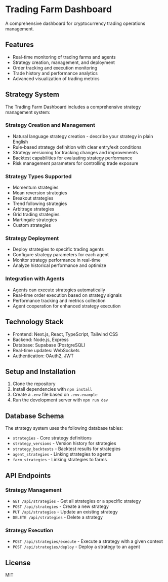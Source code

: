 # Trading Farm Dashboard

A comprehensive dashboard for cryptocurrency trading operations management.

## Features

- Real-time monitoring of trading farms and agents
- Strategy creation, management, and deployment
- Order tracking and execution monitoring
- Trade history and performance analytics
- Advanced visualization of trading metrics

## Strategy System

The Trading Farm Dashboard includes a comprehensive strategy management system:

### Strategy Creation and Management

- Natural language strategy creation - describe your strategy in plain English
- Rule-based strategy definition with clear entry/exit conditions
- Strategy versioning for tracking changes and improvements
- Backtest capabilities for evaluating strategy performance
- Risk management parameters for controlling trade exposure

### Strategy Types Supported

- Momentum strategies
- Mean reversion strategies
- Breakout strategies
- Trend following strategies
- Arbitrage strategies
- Grid trading strategies
- Martingale strategies
- Custom strategies

### Strategy Deployment

- Deploy strategies to specific trading agents
- Configure strategy parameters for each agent
- Monitor strategy performance in real-time
- Analyze historical performance and optimize

### Integration with Agents

- Agents can execute strategies automatically
- Real-time order execution based on strategy signals
- Performance tracking and metrics collection
- Agent cooperation for enhanced strategy execution

## Technology Stack

- Frontend: Next.js, React, TypeScript, Tailwind CSS
- Backend: Node.js, Express
- Database: Supabase (PostgreSQL)
- Real-time updates: WebSockets
- Authentication: OAuth2, JWT

## Setup and Installation

1. Clone the repository
2. Install dependencies with `npm install`
3. Create a `.env` file based on `.env.example`
4. Run the development server with `npm run dev`

## Database Schema

The strategy system uses the following database tables:

- `strategies` - Core strategy definitions
- `strategy_versions` - Version history for strategies
- `strategy_backtests` - Backtest results for strategies
- `agent_strategies` - Linking strategies to agents
- `farm_strategies` - Linking strategies to farms

## API Endpoints

### Strategy Management

- `GET /api/strategies` - Get all strategies or a specific strategy
- `POST /api/strategies` - Create a new strategy
- `PUT /api/strategies` - Update an existing strategy
- `DELETE /api/strategies` - Delete a strategy

### Strategy Execution

- `POST /api/strategies/execute` - Execute a strategy with a given context
- `POST /api/strategies/deploy` - Deploy a strategy to an agent

## License

MIT





